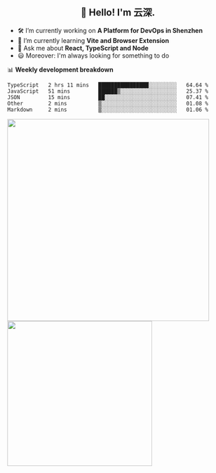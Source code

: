 <h2 align="center">👋 Hello! I'm 云深.</h2>

- 🛠 I’m currently working on **A Platform for DevOps in Shenzhen**
- 🚀 I’m currently learning **Vite and Browser Extension**
- 💬 Ask me about **React, TypeScript and Node**
- 😃 Moreover: I'm always looking for something to do

📊 **Weekly development breakdown**

<!--START_SECTION:waka-->
```text
TypeScript   2 hrs 11 mins   ████████████████░░░░░░░░░   64.64 % 
JavaScript   51 mins         ██████▒░░░░░░░░░░░░░░░░░░   25.37 % 
JSON         15 mins         ██░░░░░░░░░░░░░░░░░░░░░░░   07.41 % 
Other        2 mins          ▒░░░░░░░░░░░░░░░░░░░░░░░░   01.08 % 
Markdown     2 mins          ▒░░░░░░░░░░░░░░░░░░░░░░░░   01.06 % 
```
<!--END_SECTION:waka-->

<p>
<img align="left" width="460" src="https://github-readme-stats.vercel.app/api?username=theprimone&custom_title=Yuns's Github Stats&theme=graywhite&hide_border=true&disable_animations=true"/> <img align="left" width="330" src="https://github-readme-stats.vercel.app/api/top-langs/?username=theprimone&layout=compact&theme=graywhite&hide_border=true"/>
</p>
